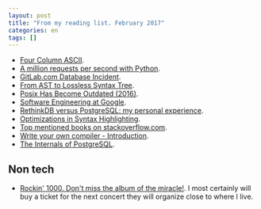 ```yaml
---
layout: post
title: "From my reading list. February 2017"
categories: en
tags: []
---
```


- [Four Column
  ASCII](https://garbagecollected.org/2017/01/31/four-column-ascii/).
- [A million requests per second with Python](https://medium.freecodecamp.com/million-requests-per-second-with-python-95c137af319#.3xj69kqx0).
- [GitLab.com Database Incident](https://about.gitlab.com/2017/02/01/gitlab-dot-com-database-incident/).
- [From AST to Lossless Syntax Tree](http://www.oilshell.org/blog/2017/02/11.html).
- [Posix Has Become Outdated (2016)](https://news.ycombinator.com/item?id=13621623). 
- [Software Engineering at Google](https://news.ycombinator.com/item?id=13619378).
- [RethinkDB versus PostgreSQL: my personal experience](http://blog.sagemath.com/2017/02/09/rethinkdb-vs-postgres.html).
- [Optimizations in Syntax Highlighting](https://code.visualstudio.com/blogs/2017/02/08/syntax-highlighting-optimizations).
- [Top mentioned books on stackoverflow.com](http://www.dev-books.com).
- [Write your own compiler - Introduction](http://blog.klipse.tech/javascript/2017/02/08/tiny-compiler-intro.html).
- [The Internals of PostgreSQL](http://www.interdb.jp/pg/index.html).

## Non tech

- [Rockin' 1000. Don't miss the album of the miracle!](http://www.rockin1000.com/en/#). I most certainly will buy a ticket for the next concert they will organize close to where I live.
